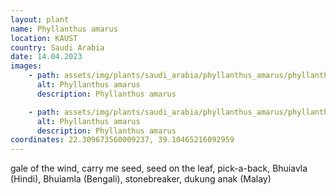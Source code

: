 ```yaml
---
layout: plant
name: Phyllanthus amarus
location: KAUST
country: Saudi Arabia
date: 14.04.2023
images:
    - path: assets/img/plants/saudi_arabia/phyllanthus_amarus/phyllanthus_amarus_1.jpg
      alt: Phyllanthus amarus
      description: Phyllanthus amarus

    - path: assets/img/plants/saudi_arabia/phyllanthus_amarus/phyllanthus_amarus_2.jpg
      alt: Phyllanthus amarus
      description: Phyllanthus amarus
coordinates: 22.309673560009237, 39.10465216092959
---
```

gale of the wind, carry me seed, seed on the leaf, pick-a-back, Bhuiavla (Hindi), Bhuiamla (Bengali), stonebreaker, dukung anak (Malay)